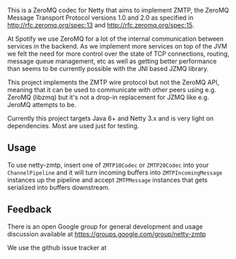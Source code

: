 This is a ZeroMQ codec for Netty that aims to implement ZMTP, the ZeroMQ Message Transport Protocol
versions 1.0 and 2.0 as specified in http://rfc.zeromq.org/spec:13 and http://rfc.zeromq.org/spec:15.

At Spotify we use ZeroMQ for a lot of the internal communication between services in the backend.
As we implement more services on top of the JVM we felt the need for more control over the state
of TCP connections, routing, message queue management, etc as well as getting better performance
than seems to be currently possible with the JNI based JZMQ library.

This project implements the ZMTP wire protocol but not the ZeroMQ API, meaning that it can be
used to communicate with other peers using e.g. ZeroMQ (libzmq) but it's not a drop-in
replacement for JZMQ like e.g. JeroMQ attempts to be.

Currently this project targets Java 6+ and Netty 3.x and is very light on dependencies. Most
are used just for testing.

## Usage

To use netty-zmtp, insert one of `ZMTP10Codec` or `ZMTP20Codec` into your `ChannelPipeline` and it
will turn incoming buffers into  `ZMTPIncomingMessage` instances up the pipeline and accept
`ZMTPMessage` instances that gets serialized into buffers downstream.

## Feedback

There is an open Google group for general development and usage discussion available at
https://groups.google.com/group/netty-zmtp

We use the github issue tracker at